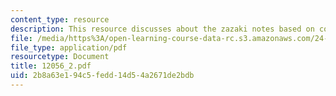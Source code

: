 ```yaml
---
content_type: resource
description: This resource discusses about the zazaki notes based on conor quinn.
file: /media/https%3A/open-learning-course-data-rc.s3.amazonaws.com/24-942-grammar-of-a-less-familiar-language-spring-2003/2b8a63e194c5fedd14d54a2671de2bdb_12056_2.pdf
file_type: application/pdf
resourcetype: Document
title: 12056_2.pdf
uid: 2b8a63e1-94c5-fedd-14d5-4a2671de2bdb
---
```

